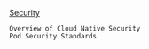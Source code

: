 [Security](https://kubernetes.io/docs/concepts/security/)
```
Overview of Cloud Native Security
Pod Security Standards
```
